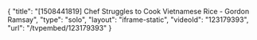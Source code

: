 {
    "title": "[1508441819] Chef Struggles to Cook Vietnamese Rice - Gordon Ramsay",
    "type": "solo",
    "layout": "iframe-static",
    "videoId": "123179393",
    "url": "\/tvpembed\/123179393"
}